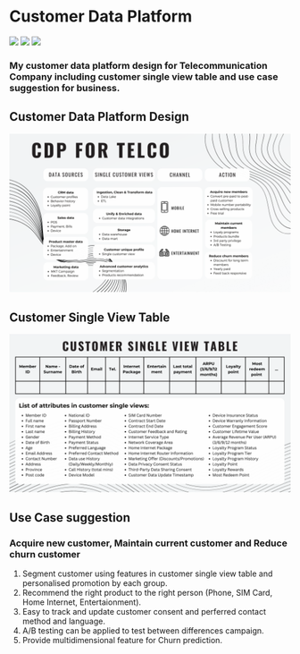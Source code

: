 # Customer Data Platform
[![](https://img.shields.io/badge/-Concept-green)](#) [![](https://img.shields.io/badge/-Presentation-green)](#) [![](https://img.shields.io/badge/-Student-blue)](#)
### My customer data platform design for Telecommunication Company including customer single view table and use case suggestion for business.

## Customer Data Platform Design
![CDP Design](./Telco_CDP.png)
## Customer Single View Table
![CSV Design](./Telco_CSV.png)
## Use Case suggestion
### Acquire new customer, Maintain current customer and Reduce churn customer
1. Segment customer using features in customer single view table and personalised promotion by each group.
2. Recommend the right product to the right person (Phone, SIM Card, Home Internet, Entertaionment).
3. Easy to track and update customer consent and perferred contact method and language.
4. A/B testing can be applied to test between differences campaign.
5. Provide multidimensional feature for Churn prediction.
